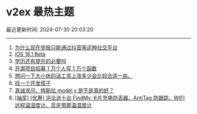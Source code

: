 # v2ex 最热主题

最近更新时间: 2024-07-30 20:03:20

--- 
1. [为什么现在举报只能通过抖音等这种社交平台](https://www.v2ex.com/t/1061028) 
2. [iOS 18.1 Beta](https://www.v2ex.com/t/1061034) 
3. [学历还有提升的必要吗](https://www.v2ex.com/t/1061045) 
4. [开源项目招募 1 万个人写 1 万个函数](https://www.v2ex.com/t/1061102) 
5. [想问一下大小休的话工资上涨多少会比较合适一些。](https://www.v2ex.com/t/1061056) 
6. [找一个开发搭子](https://www.v2ex.com/t/1061094) 
7. [真诚求问，特斯拉 model y 是不是真的好？](https://www.v2ex.com/t/1061134) 
8. [[抽奖] [优惠] 评论送十台 FindMy 卡片充电防丢器、AntiTag 防跟踪、WIFI 远程温湿度计、蓝牙带屏温湿度计](https://www.v2ex.com/t/1061188) 

